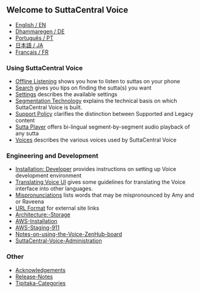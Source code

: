 ## Welcome to SuttaCentral Voice

* [English / EN](/sc-voice/en/Home-EN)  
* [Dhammaregen / DE](/sc-voice/de/Home-DE)  
* [Português / PT](/sc-voice/pt/Home-PT)  
* [日本語 / JA](/sc-voice/ja/Home-JA)  
* [Français / FR](/sc-voice/fr/Home-FR)

### Using SuttaCentral Voice
* [Offline Listening](/sc-voice/en/Offline-Listening) shows you how to listen to suttas on your phone
* [Search](/sc-voice/en/Search) gives you tips on finding the sutta(s) you want
* [Settings](/sc-voice/en/Settings) describes the available settings
* [Segmentation Technology](/sc-voice/en/Segmentation-Technology) explains the technical basis on which SuttaCentral Voice is built.
* [Support Policy](/sc-voice/en/Support-Policy) clarifies the distinction between Supported and Legacy content
* [Sutta Player](/sc-voice/en/Sutta-Player) offers bi-lingual segment-by-segment audio playback of any sutta
* [Voices](/sc-voice/en/Voices) describes the various voices used by SuttaCentral Voice

### Engineering and Development
* [Installation: Developer](/sc-voice/en/Installation:-Developer) provides instructions on setting up Voice development environment
* [Translating Voice UI](/sc-voice/en/Translating-Voice-UI) gives some guidelines for translating the Voice interface into other languages.
* [Mispronunciations](/sc-voice/en/Mispronunciations) lists words that may be mispronounced by Amy and or Raveena
* [URL Format](/sc-voice/en/URL-format) for external site links
* [Architecture:-Storage](/sc-voice/en/Architecture:-Storage.md)
* [AWS-Installation](/sc-voice/en/AWS-Installation.md)
* [AWS-Staging-911](/sc-voice/en/AWS-Staging-911.md)
* [Notes-on-using-the-Voice-ZenHub-board](/sc-voice/en/Notes-on-using-the-Voice-ZenHub-board.md)
* [SuttaCentral-Voice-Administration](/sc-voice/en/SuttaCentral-Voice-Administration.md)

### Other
* [Acknowledgements](/sc-voice/en/Acknowledgements.md)
* [Release-Notes](/sc-voice/en/Release-Notes.md)
* [Tipitaka-Categories](/sc-voice/en/Tipitaka-Categories.md)
